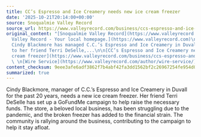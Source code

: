 ```yaml
---
title: CC’s Espresso and Ice Creamery needs new ice cream freezer
date: '2025-10-21T20:14:00+00:00'
source: Snoqualmie Valley Record
source_url: https://www.valleyrecord.com/business/ccs-espresso-and-ice-creamery-needs-new-ice-cream-freezer/
original_content: "[Snoqualmie Valley Record](https://www.valleyrecord.com)  \n[Snoqualmie
  Valley Record - Your local homepage.](https://www.valleyrecord.com)\n\nFor 20 years,
  Cindy Blackmore has managed C.C.’s Espresso and Ice Creamery in Duvall. According
  to her friend Terri DeSelle,...\n\n[CC’s Espresso and Ice Creamery needs new ice
  cream freezer](https://www.valleyrecord.com/business/ccs-espresso-and-ice-creamery-needs-new-ice-cream-freezer/)
  \ \n[Wire Service](https://www.valleyrecord.com/author/wire-service/)"
content_checksum: 9eee3afe6adf3862f7b4abf42fa3dd1562bf2c26967254fe954d01cc28328091
summarized: true
---
```


Cindy Blackmore, manager of C.C.’s Espresso and Ice Creamery in Duvall for the past 20 years, needs a new ice cream freezer. Her friend Terri DeSelle has set up a GoFundMe campaign to help raise the necessary funds. The store, a beloved local business, has been struggling due to the pandemic, and the broken freezer has added to the financial strain. The community is rallying around the business, contributing to the campaign to help it stay afloat.